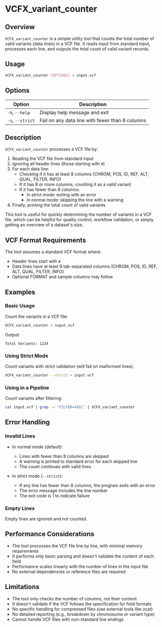 # VCFX_variant_counter

## Overview
`VCFX_variant_counter` is a simple utility tool that counts the total number of valid variants (data lines) in a VCF file. It reads input from standard input, processes each line, and outputs the total count of valid variant records.

## Usage
```bash
VCFX_variant_counter [OPTIONS] < input.vcf
```

## Options
| Option | Description |
|--------|-------------|
| `-h`, `--help` | Display help message and exit |
| `-s`, `--strict` | Fail on any data line with fewer than 8 columns |

## Description
`VCFX_variant_counter` processes a VCF file by:

1. Reading the VCF file from standard input
2. Ignoring all header lines (those starting with `#`)
3. For each data line:
   - Checking if it has at least 8 columns (CHROM, POS, ID, REF, ALT, QUAL, FILTER, INFO)
   - If it has 8 or more columns, counting it as a valid variant
   - If it has fewer than 8 columns:
     - In strict mode: exiting with an error
     - In normal mode: skipping the line with a warning
4. Finally, printing the total count of valid variants

This tool is useful for quickly determining the number of variants in a VCF file, which can be helpful for quality control, workflow validation, or simply getting an overview of a dataset's size.

## VCF Format Requirements
The tool assumes a standard VCF format where:
- Header lines start with `#`
- Data lines have at least 8 tab-separated columns (CHROM, POS, ID, REF, ALT, QUAL, FILTER, INFO)
- Optional FORMAT and sample columns may follow

## Examples

### Basic Usage
Count the variants in a VCF file:
```bash
VCFX_variant_counter < input.vcf
```
Output:
```
Total Variants: 1234
```

### Using Strict Mode
Count variants with strict validation (will fail on malformed lines):
```bash
VCFX_variant_counter --strict < input.vcf
```

### Using in a Pipeline
Count variants after filtering:
```bash
cat input.vcf | grep -v "FILTER=FAIL" | VCFX_variant_counter
```

## Error Handling

### Invalid Lines
- In normal mode (default):
  - Lines with fewer than 8 columns are skipped
  - A warning is printed to standard error for each skipped line
  - The count continues with valid lines

- In strict mode (`--strict`):
  - If any line has fewer than 8 columns, the program exits with an error
  - The error message includes the line number
  - The exit code is 1 to indicate failure

### Empty Lines
Empty lines are ignored and not counted.

## Performance Considerations
- The tool processes the VCF file line by line, with minimal memory requirements
- It performs only basic parsing and doesn't validate the content of each field
- Performance scales linearly with the number of lines in the input file
- No external dependencies or reference files are required

## Limitations
- The tool only checks the number of columns, not their content
- It doesn't validate if the VCF follows the specification for field formats
- No specific handling for compressed files (use external tools like zcat)
- No detailed reporting (e.g., breakdown by chromosome or variant type)
- Cannot handle VCF files with non-standard line endings 